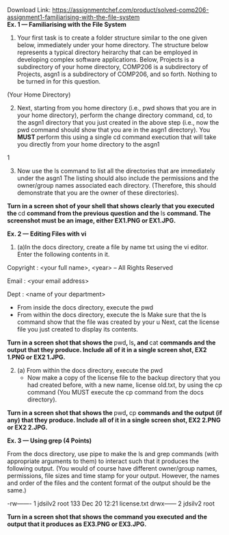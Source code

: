 Download Link: https://assignmentchef.com/product/solved-comp206-assignment1-familiarising-with-the-file-system
<br>
<strong>Ex. 1 —                       Familiarising with the File System </strong>

<ol>

 <li><strong> </strong>Your first task is to create a folder structure similar to the one given below, immediately under your home directory. The structure below represents a typical directory heirarchy that can be employed in developing complex software applications. Below, Projects is a subdirectory of your home directory, COMP206 is a subdirectory of Projects, asgn1 is a subdirectory of COMP206, and so forth. Nothing to be turned in for this question.</li>

</ol>

(Your Home Directory)

<ol start="2">

 <li>Next, starting from you home directory (i.e., pwd shows that you are in your home directory), perform the change directory command, cd, to the asgn1 directory that you just created in the above step (i.e., now the pwd command should show that you are in the asgn1 directory). You <strong>MUST </strong>perform this using a single cd command execution that will take you directly from your home directory to the asgn1</li>

</ol>

1

<ol start="3">

 <li>Now use the ls command to list all the directories that are immediately under the asgn1 The listing should also include the permissions and the owner/group names associated each directory. (Therefore, this should demonstrate that you are the owner of these directories).</li>

</ol>

<strong>Turn in a screen shot of your shell that shows clearly that you executed the </strong>cd <strong>command from the previous question and the </strong>ls <strong>command. The screenshot must be an image, either EX1.PNG or EX1.JPG.</strong>

<strong>Ex. 2 —                      Editing Files with vi </strong>

<ol>

 <li>(a)In the docs directory, create a file by name txt using the vi editor. Enter the following contents in it.</li>

</ol>

Copyright : &lt;your full name&gt;, &lt;year&gt; – All Rights Reserved

Email                   : &lt;your email address&gt;

Dept                    : &lt;name of your department&gt;

<ul>

 <li><strong> </strong>From inside the docs directory, execute the pwd</li>

 <li><strong> </strong>From within the docs directory, execute the ls Make sure that the ls command show that the file was created by your u Next, cat the license file you just created to display its contents.</li>

</ul>

<strong>Turn in a screen shot that shows the </strong>pwd<strong>, </strong>ls<strong>, and </strong>cat <strong>commands and the output that they produce. Include all of it in a single screen shot, EX2 </strong><strong>1.PNG or EX2 1.JPG.</strong>

<ol start="2">

 <li>(a) From within the docs directory, execute the pwd

  <ul>

   <li><strong> </strong>Now make a copy of the license file to the backup directory that you had created before, with a new name, license old.txt, by using the cp command (You MUST execute the cp command from the docs directory).</li>

  </ul></li>

</ol>

<strong>Turn in a screen shot that shows the </strong>pwd<strong>, </strong>cp <strong>commands and the output (if any) that they produce. Include all of it in a single screen shot, EX2 </strong><strong>2.PNG or EX2 2.JPG.</strong>

<strong>Ex. 3 —                    Using grep (4 Points)</strong>

From the docs directory, use pipe to make the ls and grep commands (with appropriate arguments to them) to interact such that it produces the following output. (You would of course have different owner/group names, permissions, file sizes and time stamp for your output. However, the names and order of the files and the content format of the output should be the same.)

-rw——- 1 jdsilv2 root 133 Dec 20 12:21 license.txt drwx—— 2 jdsilv2 root

<strong>Turn in a screen shot that shows the command you executed and the output that it produces as EX3.PNG or EX3.JPG.</strong>